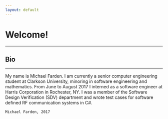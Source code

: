 ```yaml
---
layout: default
---
```


# Welcome!

* * *

## Bio
* * *

My name is Michael Farden. I am currently a senior computer engineering student at Clarkson University, minoring in software engineering and mathematics. From June to August 2017 I interned as a software engineer at Harris Corporation in Rochester, NY. I was a member of the Software Design Verification (SDV) department and wrote test cases for software defined RF communication systems in C#. 

```
Michael Farden, 2017
```

